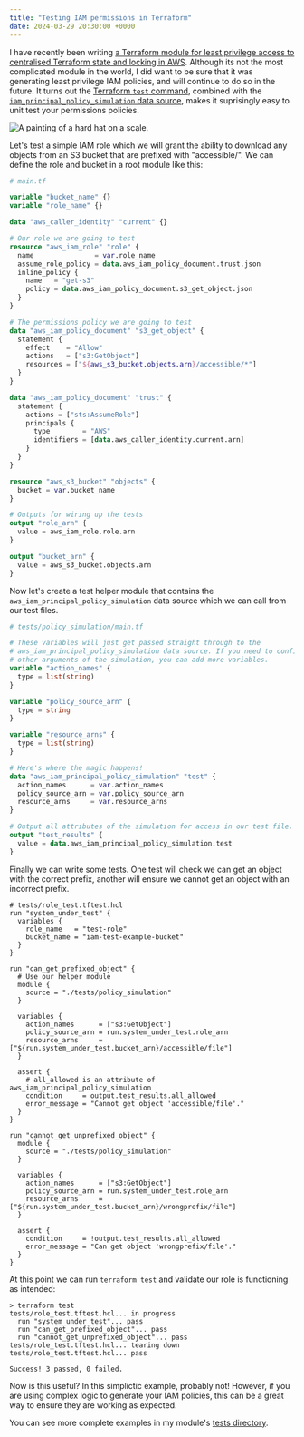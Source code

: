 ```yaml
---
title: "Testing IAM permissions in Terraform"
date: 2024-03-29 20:30:00 +0000
---
```


[mod]: https://github.com/george-richardson/terraform-aws-state-access-role
[mod_tests]: https://github.com/george-richardson/terraform-aws-state-access-role/blob/main/tests/simple_apply.tftest.hcl
[pol_sim]: https://registry.terraform.io/providers/hashicorp/aws/latest/docs/data-sources/iam_principal_policy_simulation
[tf_test]: https://developer.hashicorp.com/terraform/language/tests

I have recently been writing [a Terraform module for least privilege access to centralised Terraform state and locking in AWS][mod]. Although its not the most complicated module in the world, I did want to be sure that it was generating least privilege IAM policies, and will continue to do so in the future. It turns out the [Terraform `test` command][tf_test], combined with the [`iam_principal_policy_simulation` data source][pol_sim], makes it suprisingly easy to unit test your permissions policies. 

![A painting of a hard hat on a scale.](/hard-hat-on-scale.jpg)

Let's test a simple IAM role which we will grant the ability to download any objects from an S3 bucket that are prefixed with "accessible/". We can define the role and bucket in a root module like this:

```terraform
# main.tf

variable "bucket_name" {}
variable "role_name" {}

data "aws_caller_identity" "current" {}

# Our role we are going to test
resource "aws_iam_role" "role" {
  name               = var.role_name
  assume_role_policy = data.aws_iam_policy_document.trust.json
  inline_policy {
    name   = "get-s3"
    policy = data.aws_iam_policy_document.s3_get_object.json
  }
}

# The permissions policy we are going to test
data "aws_iam_policy_document" "s3_get_object" {
  statement {
    effect    = "Allow"
    actions   = ["s3:GetObject"]
    resources = ["${aws_s3_bucket.objects.arn}/accessible/*"]
  }
}

data "aws_iam_policy_document" "trust" {
  statement {
    actions = ["sts:AssumeRole"]
    principals {
      type        = "AWS"
      identifiers = [data.aws_caller_identity.current.arn]
    }
  }
}

resource "aws_s3_bucket" "objects" {
  bucket = var.bucket_name
}

# Outputs for wiring up the tests
output "role_arn" {
  value = aws_iam_role.role.arn
}

output "bucket_arn" {
  value = aws_s3_bucket.objects.arn
}


```

Now let's create a test helper module that contains the `aws_iam_principal_policy_simulation` data source which we can call from our test files. 

```terraform
# tests/policy_simulation/main.tf

# These variables will just get passed straight through to the 
# aws_iam_principal_policy_simulation data source. If you need to configure
# other arguments of the simulation, you can add more variables.
variable "action_names" {
  type = list(string)
}

variable "policy_source_arn" {
  type = string
}

variable "resource_arns" {
  type = list(string)
}

# Here's where the magic happens!
data "aws_iam_principal_policy_simulation" "test" {
  action_names      = var.action_names
  policy_source_arn = var.policy_source_arn
  resource_arns     = var.resource_arns
}

# Output all attributes of the simulation for access in our test file.
output "test_results" {
  value = data.aws_iam_principal_policy_simulation.test
}

```

Finally we can write some tests. One test will check we can get an object with the correct prefix, another will ensure we cannot get an object with an incorrect prefix.

```hcl
# tests/role_test.tftest.hcl
run "system_under_test" {
  variables {
    role_name   = "test-role"
    bucket_name = "iam-test-example-bucket"
  }
}

run "can_get_prefixed_object" {
  # Use our helper module
  module {
    source = "./tests/policy_simulation"
  }

  variables {
    action_names      = ["s3:GetObject"]
    policy_source_arn = run.system_under_test.role_arn
    resource_arns     = ["${run.system_under_test.bucket_arn}/accessible/file"]
  }

  assert {
    # all_allowed is an attribute of aws_iam_principal_policy_simulation
    condition     = output.test_results.all_allowed
    error_message = "Cannot get object 'accessible/file'."
  }
}

run "cannot_get_unprefixed_object" {
  module {
    source = "./tests/policy_simulation"
  }

  variables {
    action_names      = ["s3:GetObject"]
    policy_source_arn = run.system_under_test.role_arn
    resource_arns     = ["${run.system_under_test.bucket_arn}/wrongprefix/file"]
  }

  assert {
    condition     = !output.test_results.all_allowed
    error_message = "Can get object 'wrongprefix/file'."
  }
}
```

At this point we can run `terraform test` and validate our role is functioning as intended:

```console
> terraform test
tests/role_test.tftest.hcl... in progress
  run "system_under_test"... pass
  run "can_get_prefixed_object"... pass
  run "cannot_get_unprefixed_object"... pass
tests/role_test.tftest.hcl... tearing down
tests/role_test.tftest.hcl... pass

Success! 3 passed, 0 failed.
```

Now is this useful? In this simplictic example, probably not! However, if you are using complex logic to generate your IAM policies, this can be a great way to ensure they are working as expected.

You can see more complete examples in my module's [tests directory][mod_tests].